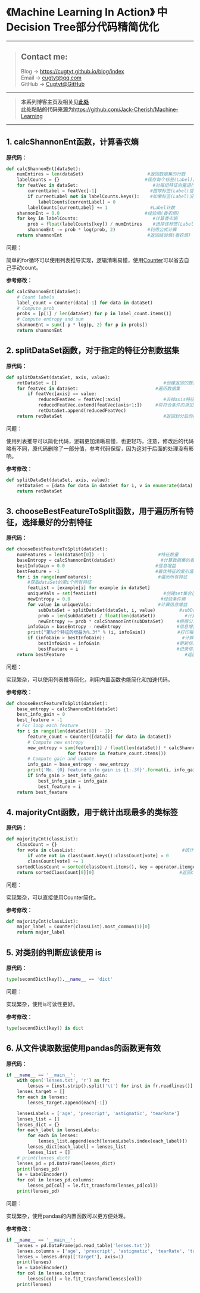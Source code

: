# 《Machine Learning In Action》 中Decision Tree部分代码精简优化

---
> ## Contact me:
> Blog -> <https://cugtyt.github.io/blog/index>  
> Email -> <cugtyt@qq.com>  
> GitHub -> [Cugtyt@GitHub](https://github.com/Cugtyt)

---

> **本系列博客主页及相关见**[**此处**](https://cugtyt.github.io/blog/ml-in-action/index)  
> **此处粘贴的代码来源为**<https://github.com/Jack-Cherish/Machine-Learning>

---


## 1. calcShannonEnt函数，计算香农熵

**原代码：**

``` python
def calcShannonEnt(dataSet):
    numEntires = len(dataSet)                        #返回数据集的行数
    labelCounts = {}                                #保存每个标签(Label)出现次数的字典
    for featVec in dataSet:                            #对每组特征向量进行统计
        currentLabel = featVec[-1]                    #提取标签(Label)信息
        if currentLabel not in labelCounts.keys():    #如果标签(Label)没有放入统计次数的字典,添加进去
            labelCounts[currentLabel] = 0
        labelCounts[currentLabel] += 1                #Label计数
    shannonEnt = 0.0                                #经验熵(香农熵)
    for key in labelCounts:                            #计算香农熵
        prob = float(labelCounts[key]) / numEntires    #选择该标签(Label)的概率
        shannonEnt -= prob * log(prob, 2)            #利用公式计算
    return shannonEnt                                #返回经验熵(香农熵)
```

问题：  

简单的for循环可以使用列表推导实现，逻辑清晰易懂，使用[Counter](https://docs.python.org/3.6/library/collections.html#counter-objects)可以省去自己手动count。

**参考修改：**

``` python
def calcShannonEnt(dataSet):
    # Count labels
    label_count = Counter(data[-1] for data in dataSet)
    # Compute prob
    probs = [p[1] / len(dataSet) for p in label_count.items()]
    # Compute entropy and sum
    shannonEnt = sum([-p * log(p, 2) for p in probs])
    return shannonEnt
```

## 2. splitDataSet函数，对于指定的特征分割数据集

**原代码：**

``` python
def splitDataSet(dataSet, axis, value):       
    retDataSet = []                                        #创建返回的数据集列表
    for featVec in dataSet:                             #遍历数据集
        if featVec[axis] == value:
            reducedFeatVec = featVec[:axis]                #去掉axis特征
            reducedFeatVec.extend(featVec[axis+1:])     #将符合条件的添加到返回的数据集
            retDataSet.append(reducedFeatVec)
    return retDataSet                                      #返回划分后的数据集
```

问题：  

使用列表推导可以简化代码，逻辑更加清晰易懂，也更轻巧，注意，修改后的代码略有不同，原代码删除了一部分值，参考代码保留，因为这对于后面的处理没有影响。

**参考修改：**

``` python
def splitDataSet(dataSet, axis, value):
    retDataSet = [data for data in dataSet for i, v in enumerate(data) if i == axis and v == value]
    return retDataSet              
```               


## 3. chooseBestFeatureToSplit函数，用于遍历所有特征，选择最好的分割特征

**原代码：**

``` python
def chooseBestFeatureToSplit(dataSet):
    numFeatures = len(dataSet[0]) - 1                    #特征数量
    baseEntropy = calcShannonEnt(dataSet)                 #计算数据集的香农熵
    bestInfoGain = 0.0                                  #信息增益
    bestFeature = -1                                    #最优特征的索引值
    for i in range(numFeatures):                         #遍历所有特征
        #获取dataSet的第i个所有特征
        featList = [example[i] for example in dataSet]
        uniqueVals = set(featList)                         #创建set集合{},元素不可重复
        newEntropy = 0.0                                  #经验条件熵
        for value in uniqueVals:                         #计算信息增益
            subDataSet = splitDataSet(dataSet, i, value)         #subDataSet划分后的子集
            prob = len(subDataSet) / float(len(dataSet))           #计算子集的概率
            newEntropy += prob * calcShannonEnt(subDataSet)     #根据公式计算经验条件熵
        infoGain = baseEntropy - newEntropy                     #信息增益
        print("第%d个特征的增益为%.3f" % (i, infoGain))            #打印每个特征的信息增益
        if (infoGain > bestInfoGain):                             #计算信息增益
            bestInfoGain = infoGain                             #更新信息增益，找到最大的信息增益
            bestFeature = i                                     #记录信息增益最大的特征的索引值
    return bestFeature                                             #返回信息增益最大的特征的
```

问题：  

实现繁杂，可以使用列表推导简化，利用内置函数也能简化和加速代码。

**参考修改：**

``` python
def chooseBestFeatureToSplit(dataSet):
    base_entropy = calcShannonEnt(dataSet)
    best_info_gain = 0
    best_feature = -1
    # For loop each feature
    for i in range(len(dataSet[0]) - 1):
        feature_count = Counter([data[i] for data in dataSet])
        # Compute new entropy
        new_entropy = sum(feature[1] / float(len(dataSet)) * calcShannonEnt(splitDataSet(dataSet, i, feature[0])) \
                       for feature in feature_count.items())
        # Compute gain and update
        info_gain = base_entropy - new_entropy
        print('No. {0} feature info gain is {1:.3f}'.format(i, info_gain))
        if info_gain > best_info_gain:
            best_info_gain = info_gain
            best_feature = i
    return best_feature
```


## 4. majorityCnt函数，用于统计出现最多的类标签

**原代码：**

``` python
def majorityCnt(classList):
    classCount = {}
    for vote in classList:                                        #统计classList中每个元素出现的次数
        if vote not in classCount.keys():classCount[vote] = 0   
        classCount[vote] += 1
    sortedClassCount = sorted(classCount.items(), key = operator.itemgetter(1), reverse = True)        #根据字典的值降序排序
    return sortedClassCount[0][0]                                #返回classList中出现次数最多的元素
```

问题：  

实现繁杂，可以直接使用Counter简化。

**参考修改：**

``` python
def majorityCnt(classList):
    major_label = Counter(classList).most_common(1)[0]
    return major_label
```

## 5. 对类别的判断应该使用 is

**原代码：**

``` python
type(secondDict[key]).__name__ == 'dict'
```

问题：  

实现繁杂，使用is可读性更好。

**参考修改：**

``` python
type(secondDict[key]) is dict
```

## 6. 从文件读取数据使用pandas的函数更有效

**原代码：**

``` python
if __name__ == '__main__':
    with open('lenses.txt', 'r') as fr:                                        #加载文件
        lenses = [inst.strip().split('\t') for inst in fr.readlines()]        #处理文件
    lenses_target = []                                                        #提取每组数据的类别，保存在列表里
    for each in lenses:
        lenses_target.append(each[-1])

    lensesLabels = ['age', 'prescript', 'astigmatic', 'tearRate']            #特征标签       
    lenses_list = []                                                        #保存lenses数据的临时列表
    lenses_dict = {}                                                        #保存lenses数据的字典，用于生成pandas
    for each_label in lensesLabels:                                            #提取信息，生成字典
        for each in lenses:
            lenses_list.append(each[lensesLabels.index(each_label)])
        lenses_dict[each_label] = lenses_list
        lenses_list = []
    # print(lenses_dict)                                                        #打印字典信息
    lenses_pd = pd.DataFrame(lenses_dict)                                    #生成pandas.DataFrame
    print(lenses_pd)                                                        #打印pandas.DataFrame
    le = LabelEncoder()                                                        #创建LabelEncoder()对象，用于序列化            
    for col in lenses_pd.columns:                                            #为每一列序列化
        lenses_pd[col] = le.fit_transform(lenses_pd[col])
    print(lenses_pd)
```

问题：  

实现繁杂，使用pandas的内置函数可以更方便处理。

**参考修改：**

``` python
if __name__ == '__main__':
    lenses = pd.DataFrame(pd.read_table('lenses.txt'))
    lenses.columns = ['age', 'prescript', 'astigmatic', 'tearRate', 'target']
    lenses = lenses.drop(['target'], axis=1)
    print(lenses) 
    le = LabelEncoder()
    for col in lenses.columns:
        lenses[col] = le.fit_transform(lenses[col])
    print(lenses)
```